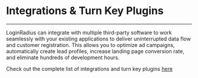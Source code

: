Integrations & Turn Key Plugins
===
---

LoginRadius can integrate with multiple third-party software to work seamlessly with your existing applications to deliver uninterrupted data flow and customer registration.
This allows you to optimize ad campaigns, automatically create lead profiles, increase landing page conversion rate, and eliminate hundreds of development hours.

Check out the complete list of integrations and turn key plugins [here](/getting-started/general-questions/supported-cms-systems#supported-turnkey-plugins)
